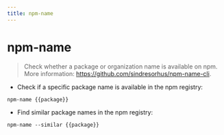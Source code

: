 ```yaml
---
title: npm-name
---
```

# npm-name

> Check whether a package or organization name is available on npm.
> More information: <https://github.com/sindresorhus/npm-name-cli>.

- Check if a specific package name is available in the npm registry:

`npm-name {{package}}`

- Find similar package names in the npm registry:

`npm-name --similar {{package}}`
